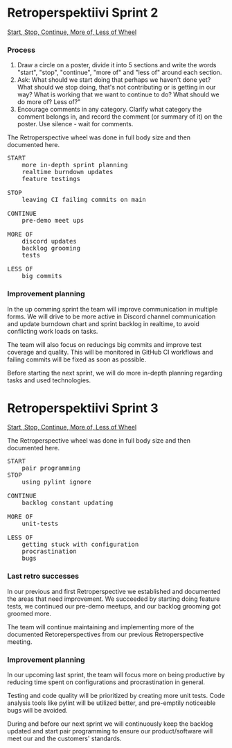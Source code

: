 # Retroperspektiivi Sprint 2
[Start, Stop, Continue, More of, Less of Wheel](https://retrospectivewiki.org/index.php?title=Start,_Stop,_Continue,_More_of,_Less_of_Wheel)

### Process
1. Draw a circle on a poster, divide it into 5 sections and write the words "start", "stop", "continue", "more of" and "less of" around each section.
1. Ask: What should we start doing that perhaps we haven't done yet? What should we stop doing, that's not contributing or is getting in our way? What is working that we want to continue to do? What should we do more of? Less of?"
1. Encourage comments in any category. Clarify what category the comment belongs in, and record the comment (or summary of it) on the poster. Use silence - wait for comments.

The Retroperspective wheel was done in full body size and then documented here.
<pre>
START
    more in-depth sprint planning
    realtime burndown updates
    feature testings

STOP
    leaving CI failing commits on main

CONTINUE
    pre-demo meet ups

MORE OF
    discord updates
    backlog grooming
    tests

LESS OF
    big commits
</pre>

### Improvement planning
In the up comming sprint the team will improve communication in multiple forms. We will drive to be more active in Discord channel communication and update burndown chart and sprint backlog in realtime, to avoid conflicting work loads on tasks.

The team will also focus on reducings big commits and improve test coverage and quality. This will be monitored in GitHub CI workflows and failing commits will be fixed as soon as possible.

Before starting the next sprint, we will do more in-depth planning regarding tasks and used technologies.

# Retroperspektiivi Sprint 3
[Start, Stop, Continue, More of, Less of Wheel](https://retrospectivewiki.org/index.php?title=Start,_Stop,_Continue,_More_of,_Less_of_Wheel)


The Retroperspective wheel was done in full body size and then documented here.
<pre>
START
    pair programming
STOP
    using pylint ignore
    
CONTINUE
    backlog constant updating

MORE OF
    unit-tests
    
LESS OF
    getting stuck with configuration
    procrastination
    bugs
</pre>

### Last retro successes
In our previous and first  Retroperspective we established and documented the areas that need improvement. We succeeded by starting doing feature tests, we continued our pre-demo meetups, and our backlog grooming got groomed more. 

The team will continue maintaining and implementing more of the documented Retoreperspectives from our previous Retroperspective meeting.

### Improvement planning
In our upcoming last sprint, the team will focus more on being productive by reducing time spent on configurations and procrastination in general. 

Testing and code quality will be prioritized by creating more unit tests. Code analysis tools like pylint will be utilized better, and pre-emptily noticeable bugs will be avoided. 

During and before our next sprint we will continuously keep the backlog updated and start pair programming to ensure our product/software will meet our and the customers' standards.

